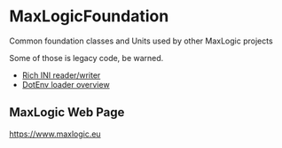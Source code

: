 # MaxLogicFoundation

Common foundation classes and Units used by other MaxLogic projects

Some of those is legacy code, be warned.

- [Rich INI reader/writer](readme.RichIniFile.md)
- [DotEnv loader overview](readme.dotenv.md)

## MaxLogic Web Page

https://www.maxlogic.eu
